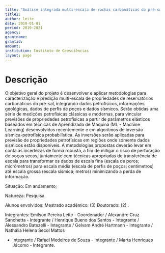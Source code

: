 ```yaml
---
title: "Análise integrada multi-escala de rochas carbonáticas do pré-sal para caracterização e previsão de propriedades de reservatórios"
title2:
author: leite
date: 2019-01-01
period: 2019-2021
agency:
grantname:
grantid:
amount:
institution: Instituto de Geosciências
layout: page
---
```


# Descrição

O objetivo geral do projeto é desenvolver e aplicar metodologias para
caracterização e predição multi-escala de propriedades de reservatórios
carbonáticos do pré-sal, integrando dados petrofísicos, informações geológicas,
dados de perfis de poços e dados sísmicos. Serão obtidas uma série de medições
petrofísicas clássicas e modernas, para vincular previsões de propriedades
petrofísicas a partir de parâmetros elásticos baseados em técnicas de
Aprendizado de Máquina (ML - Machine Learning) desenvolvidos recentemente e em
algoritmos de inversão sísmica-petrofísica probabilística. As inversões serão
aplicadas para previsão de propriedades petrofísicas em regiões onde somente
dados sísmicos estão disponíveis. A metodologias propostas deverão levar em
conta as incertezas de forma robusta, a fim de mitigar o risco de perfuração de
poços secos, juntamente com técnicas apropriadas de transferência de escala
para transformar os dados de escala fina (escala de poros; micrômetros) para
escala média (escala de perfis de poços; centímetros) até escala grossa (escala
sísmica; metros) minimizando a perda de informação.

Situação: Em andamento;

Natureza: Pesquisa.

Alunos envolvidos: Mestrado acadêmico: (3) Doutorado: (2) .

Integrantes: Emilson Pereira Leite - Coordenador / Alexandre Cruz Sanchetta -
Integrante / Henrique Bueno dos Santos - Integrante / Alessandro Batezelli -
Integrante / Gelvam André Hartmann - Integrante / Nathália Helena Secol Mattos
- Integrante / Rafael Medeiros de Souza - Integrante / Marta Henriques Jácomo -
Integrante.
